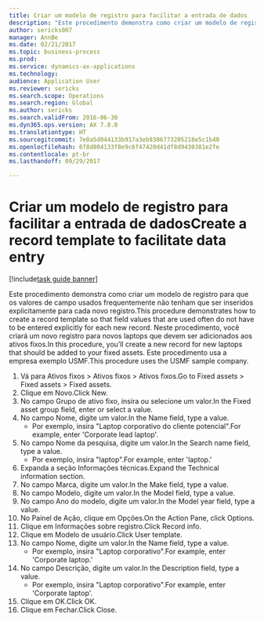 ```yaml
--- 
title: Criar um modelo de registro para facilitar a entrada de dados
description: "Este procedimento demonstra como criar um modelo de registro para que os valores de campo usados frequentemente não tenham que ser inseridos explicitamente para cada novo registro."
author: sericks007
manager: AnnBe
ms.date: 02/21/2017
ms.topic: business-process
ms.prod: 
ms.service: dynamics-ax-applications
ms.technology: 
audience: Application User
ms.reviewer: sericks
ms.search.scope: Operations
ms.search.region: Global
ms.author: sericks
ms.search.validFrom: 2016-06-30
ms.dyn365.ops.version: AX 7.0.0
ms.translationtype: HT
ms.sourcegitcommit: 7e0a5d044133b917a3eb9386773205218e5c1b40
ms.openlocfilehash: 6f8d804133f8e9c6f47420d41df8d9430381e2fe
ms.contentlocale: pt-br
ms.lasthandoff: 09/29/2017

---
```

# <a name="create-a-record-template-to-facilitate-data-entry"></a><span data-ttu-id="b9d80-103">Criar um modelo de registro para facilitar a entrada de dados</span><span class="sxs-lookup"><span data-stu-id="b9d80-103">Create a record template to facilitate data entry</span></span>

[!include[task guide banner](../../includes/task-guide-banner.md)]

<span data-ttu-id="b9d80-104">Este procedimento demonstra como criar um modelo de registro para que os valores de campo usados frequentemente não tenham que ser inseridos explicitamente para cada novo registro.</span><span class="sxs-lookup"><span data-stu-id="b9d80-104">This procedure demonstrates how to create a record template so that field values that are used often do not have to be entered explicitly for each new record.</span></span> <span data-ttu-id="b9d80-105">Neste procedimento, você criará um novo registro para novos laptops que devem ser adicionados aos ativos fixos.</span><span class="sxs-lookup"><span data-stu-id="b9d80-105">In this procedure, you’ll create a new record for new laptops that should be added to your fixed assets.</span></span> <span data-ttu-id="b9d80-106">Este procedimento usa a empresa exemplo USMF.</span><span class="sxs-lookup"><span data-stu-id="b9d80-106">This procedure uses the USMF sample company.</span></span>

1. <span data-ttu-id="b9d80-107">Vá para Ativos fixos > Ativos fixos > Ativos fixos.</span><span class="sxs-lookup"><span data-stu-id="b9d80-107">Go to Fixed assets > Fixed assets > Fixed assets.</span></span>
2. <span data-ttu-id="b9d80-108">Clique em Novo.</span><span class="sxs-lookup"><span data-stu-id="b9d80-108">Click New.</span></span>
3. <span data-ttu-id="b9d80-109">No campo Grupo de ativo fixo, insira ou selecione um valor.</span><span class="sxs-lookup"><span data-stu-id="b9d80-109">In the Fixed asset group field, enter or select a value.</span></span>
4. <span data-ttu-id="b9d80-110">No campo Nome, digite um valor.</span><span class="sxs-lookup"><span data-stu-id="b9d80-110">In the Name field, type a value.</span></span>
    * <span data-ttu-id="b9d80-111">Por exemplo, insira "Laptop corporativo do cliente potencial".</span><span class="sxs-lookup"><span data-stu-id="b9d80-111">For example, enter 'Corporate lead laptop'.</span></span>  
5. <span data-ttu-id="b9d80-112">No campo Nome da pesquisa, digite um valor.</span><span class="sxs-lookup"><span data-stu-id="b9d80-112">In the Search name field, type a value.</span></span>
    * <span data-ttu-id="b9d80-113">Por exemplo, insira "laptop".</span><span class="sxs-lookup"><span data-stu-id="b9d80-113">For example, enter 'laptop.'</span></span>  
6. <span data-ttu-id="b9d80-114">Expanda a seção Informações técnicas.</span><span class="sxs-lookup"><span data-stu-id="b9d80-114">Expand the Technical information section.</span></span>
7. <span data-ttu-id="b9d80-115">No campo Marca, digite um valor.</span><span class="sxs-lookup"><span data-stu-id="b9d80-115">In the Make field, type a value.</span></span>
8. <span data-ttu-id="b9d80-116">No campo Modelo, digite um valor.</span><span class="sxs-lookup"><span data-stu-id="b9d80-116">In the Model field, type a value.</span></span>
9. <span data-ttu-id="b9d80-117">No campo Ano do modelo, digite um valor.</span><span class="sxs-lookup"><span data-stu-id="b9d80-117">In the Model year field, type a value.</span></span>
10. <span data-ttu-id="b9d80-118">No Painel de Ação, clique em Opções.</span><span class="sxs-lookup"><span data-stu-id="b9d80-118">On the Action Pane, click Options.</span></span>
11. <span data-ttu-id="b9d80-119">Clique em Informações sobre registro.</span><span class="sxs-lookup"><span data-stu-id="b9d80-119">Click Record info.</span></span>
12. <span data-ttu-id="b9d80-120">Clique em Modelo de usuário.</span><span class="sxs-lookup"><span data-stu-id="b9d80-120">Click User template.</span></span>
13. <span data-ttu-id="b9d80-121">No campo Nome, digite um valor.</span><span class="sxs-lookup"><span data-stu-id="b9d80-121">In the Name field, type a value.</span></span>
    * <span data-ttu-id="b9d80-122">Por exemplo, insira "Laptop corporativo".</span><span class="sxs-lookup"><span data-stu-id="b9d80-122">For example, enter 'Corporate laptop.'</span></span>  
14. <span data-ttu-id="b9d80-123">No campo Descrição, digite um valor.</span><span class="sxs-lookup"><span data-stu-id="b9d80-123">In the Description field, type a value.</span></span>
    * <span data-ttu-id="b9d80-124">Por exemplo, insira "Laptop corporativo".</span><span class="sxs-lookup"><span data-stu-id="b9d80-124">For example, enter 'Corporate laptop'.</span></span>  
15. <span data-ttu-id="b9d80-125">Clique em OK.</span><span class="sxs-lookup"><span data-stu-id="b9d80-125">Click OK.</span></span>
16. <span data-ttu-id="b9d80-126">Clique em Fechar.</span><span class="sxs-lookup"><span data-stu-id="b9d80-126">Click Close.</span></span>


